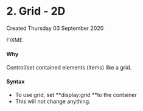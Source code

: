 # 2. Grid - 2D
Created Thursday 03 September 2020

FIXME

#### Why
Control/set contained elements (items) like a grid.

#### Syntax
- To use grid, set **display:grid **to the container
- This will not change anything.
